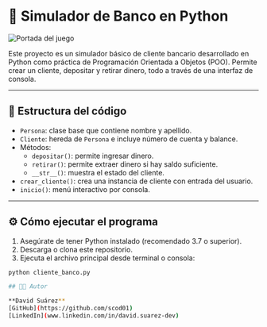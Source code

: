 # 🏦 Simulador de Banco en Python

![Portada del juego](simulador_bancos.png)

Este proyecto es un simulador básico de cliente bancario desarrollado en Python como práctica de Programación Orientada a Objetos (POO). Permite crear un cliente, depositar y retirar dinero, todo a través de una interfaz de consola.

---

## 🧩 Estructura del código

- `Persona`: clase base que contiene nombre y apellido.
- `Cliente`: hereda de `Persona` e incluye número de cuenta y balance.
- Métodos:
  - `depositar()`: permite ingresar dinero.
  - `retirar()`: permite extraer dinero si hay saldo suficiente.
  - `__str__()`: muestra el estado del cliente.
- `crear_cliente()`: crea una instancia de cliente con entrada del usuario.
- `inicio()`: menú interactivo por consola.

---

## ⚙️ Cómo ejecutar el programa

1. Asegúrate de tener Python instalado (recomendado 3.7 o superior).
2. Descarga o clona este repositorio.
3. Ejecuta el archivo principal desde terminal o consola:

```bash
python cliente_banco.py

## 👨‍💻 Autor

**David Suárez**
[GitHub](https://github.com/scod01)
[LinkedIn](www.linkedin.com/in/david.suarez-dev)
